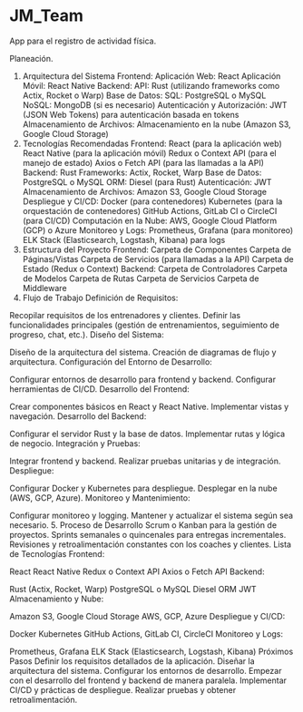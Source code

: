# JM_Team
App para el registro de actividad física. 

Planeación.
1. Arquitectura del Sistema
Frontend:
Aplicación Web: React
Aplicación Móvil: React Native
Backend:
API: Rust (utilizando frameworks como Actix, Rocket o Warp)
Base de Datos:
SQL: PostgreSQL o MySQL
NoSQL: MongoDB (si es necesario)
Autenticación y Autorización:
JWT (JSON Web Tokens) para autenticación basada en tokens
Almacenamiento de Archivos:
Almacenamiento en la nube (Amazon S3, Google Cloud Storage)
2. Tecnologías Recomendadas
Frontend:
React (para la aplicación web)
React Native (para la aplicación móvil)
Redux o Context API (para el manejo de estado)
Axios o Fetch API (para las llamadas a la API)
Backend:
Rust
Frameworks: Actix, Rocket, Warp
Base de Datos:
PostgreSQL o MySQL
ORM: Diesel (para Rust)
Autenticación:
JWT
Almacenamiento de Archivos:
Amazon S3, Google Cloud Storage
Despliegue y CI/CD:
Docker (para contenedores)
Kubernetes (para la orquestación de contenedores)
GitHub Actions, GitLab CI o CircleCI (para CI/CD)
Computación en la Nube:
AWS, Google Cloud Platform (GCP) o Azure
Monitoreo y Logs:
Prometheus, Grafana (para monitoreo)
ELK Stack (Elasticsearch, Logstash, Kibana) para logs
3. Estructura del Proyecto
Frontend:
Carpeta de Componentes
Carpeta de Páginas/Vistas
Carpeta de Servicios (para llamadas a la API)
Carpeta de Estado (Redux o Context)
Backend:
Carpeta de Controladores
Carpeta de Modelos
Carpeta de Rutas
Carpeta de Servicios
Carpeta de Middleware
4. Flujo de Trabajo
Definición de Requisitos:

Recopilar requisitos de los entrenadores y clientes.
Definir las funcionalidades principales (gestión de entrenamientos, seguimiento de progreso, chat, etc.).
Diseño del Sistema:

Diseño de la arquitectura del sistema.
Creación de diagramas de flujo y arquitectura.
Configuración del Entorno de Desarrollo:

Configurar entornos de desarrollo para frontend y backend.
Configurar herramientas de CI/CD.
Desarrollo del Frontend:

Crear componentes básicos en React y React Native.
Implementar vistas y navegación.
Desarrollo del Backend:

Configurar el servidor Rust y la base de datos.
Implementar rutas y lógica de negocio.
Integración y Pruebas:

Integrar frontend y backend.
Realizar pruebas unitarias y de integración.
Despliegue:

Configurar Docker y Kubernetes para despliegue.
Desplegar en la nube (AWS, GCP, Azure).
Monitoreo y Mantenimiento:

Configurar monitoreo y logging.
Mantener y actualizar el sistema según sea necesario.
5. Proceso de Desarrollo
Scrum o Kanban para la gestión de proyectos.
Sprints semanales o quincenales para entregas incrementales.
Revisiones y retroalimentación constantes con los coaches y clientes.
Lista de Tecnologías
Frontend:

React
React Native
Redux o Context API
Axios o Fetch API
Backend:

Rust (Actix, Rocket, Warp)
PostgreSQL o MySQL
Diesel ORM
JWT
Almacenamiento y Nube:

Amazon S3, Google Cloud Storage
AWS, GCP, Azure
Despliegue y CI/CD:

Docker
Kubernetes
GitHub Actions, GitLab CI, CircleCI
Monitoreo y Logs:

Prometheus, Grafana
ELK Stack (Elasticsearch, Logstash, Kibana)
Próximos Pasos
Definir los requisitos detallados de la aplicación.
Diseñar la arquitectura del sistema.
Configurar los entornos de desarrollo.
Empezar con el desarrollo del frontend y backend de manera paralela.
Implementar CI/CD y prácticas de despliegue.
Realizar pruebas y obtener retroalimentación.
